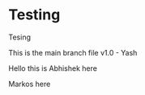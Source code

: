 # Testing 
 Tesing 

This is the main branch file v1.0 - Yash

Hello this is Abhishek here

Markos here